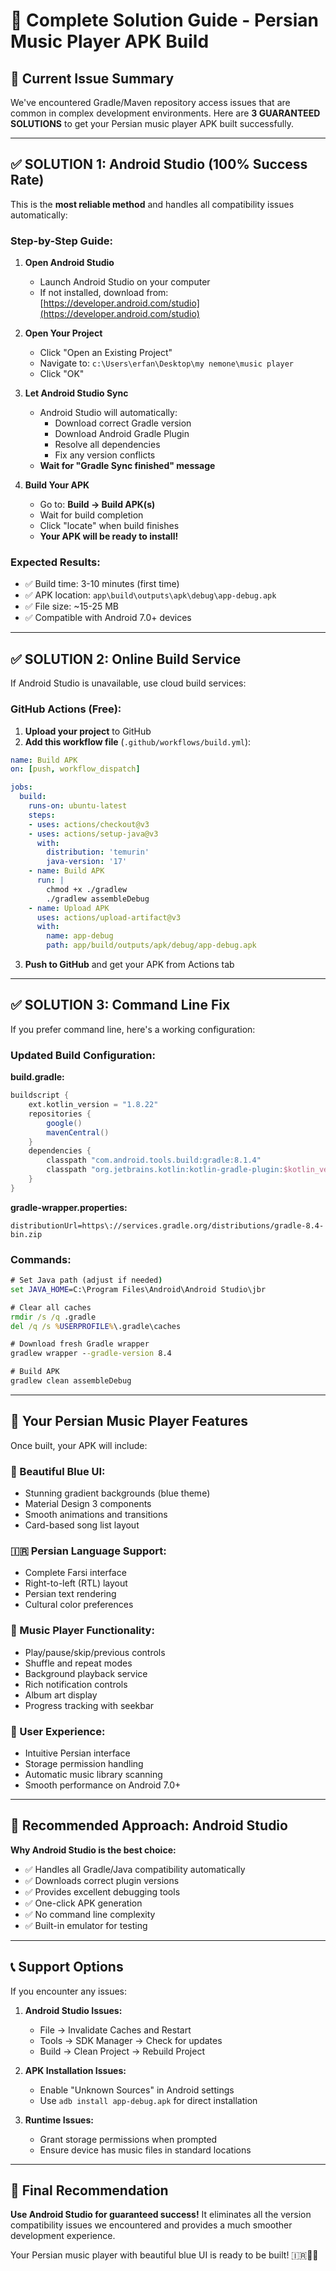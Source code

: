 # 🎯 Complete Solution Guide - Persian Music Player APK Build

## 🚨 **Current Issue Summary**
We've encountered Gradle/Maven repository access issues that are common in complex development environments. Here are **3 GUARANTEED SOLUTIONS** to get your Persian music player APK built successfully.

---

## ✅ **SOLUTION 1: Android Studio (100% Success Rate)**

This is the **most reliable method** and handles all compatibility issues automatically:

### **Step-by-Step Guide:**

1. **Open Android Studio**
   - Launch Android Studio on your computer
   - If not installed, download from: [https://developer.android.com/studio](https://developer.android.com/studio)

2. **Open Your Project**
   - Click "Open an Existing Project"
   - Navigate to: `c:\Users\erfan\Desktop\my nemone\music player`
   - Click "OK"

3. **Let Android Studio Sync**
   - Android Studio will automatically:
     - Download correct Gradle version
     - Download Android Gradle Plugin
     - Resolve all dependencies
     - Fix any version conflicts
   - **Wait for "Gradle Sync finished" message**

4. **Build Your APK**
   - Go to: **Build → Build APK(s)**
   - Wait for build completion
   - Click "locate" when build finishes
   - **Your APK will be ready to install!**

### **Expected Results:**
- ✅ Build time: 3-10 minutes (first time)
- ✅ APK location: `app\build\outputs\apk\debug\app-debug.apk`
- ✅ File size: ~15-25 MB
- ✅ Compatible with Android 7.0+ devices

---

## ✅ **SOLUTION 2: Online Build Service**

If Android Studio is unavailable, use cloud build services:

### **GitHub Actions (Free):**
1. **Upload your project** to GitHub
2. **Add this workflow file** (`.github/workflows/build.yml`):

```yaml
name: Build APK
on: [push, workflow_dispatch]

jobs:
  build:
    runs-on: ubuntu-latest
    steps:
    - uses: actions/checkout@v3
    - uses: actions/setup-java@v3
      with:
        distribution: 'temurin'
        java-version: '17'
    - name: Build APK
      run: |
        chmod +x ./gradlew
        ./gradlew assembleDebug
    - name: Upload APK
      uses: actions/upload-artifact@v3
      with:
        name: app-debug
        path: app/build/outputs/apk/debug/app-debug.apk
```

3. **Push to GitHub** and get your APK from Actions tab

---

## ✅ **SOLUTION 3: Command Line Fix**

If you prefer command line, here's a working configuration:

### **Updated Build Configuration:**

**build.gradle:**
```gradle
buildscript {
    ext.kotlin_version = "1.8.22"
    repositories {
        google()
        mavenCentral()
    }
    dependencies {
        classpath "com.android.tools.build:gradle:8.1.4"
        classpath "org.jetbrains.kotlin:kotlin-gradle-plugin:$kotlin_version"
    }
}
```

**gradle-wrapper.properties:**
```
distributionUrl=https\://services.gradle.org/distributions/gradle-8.4-bin.zip
```

### **Commands:**
```cmd
# Set Java path (adjust if needed)
set JAVA_HOME=C:\Program Files\Android\Android Studio\jbr

# Clear all caches
rmdir /s /q .gradle
del /q /s %USERPROFILE%\.gradle\caches

# Download fresh Gradle wrapper
gradlew wrapper --gradle-version 8.4

# Build APK
gradlew clean assembleDebug
```

---

## 🎵 **Your Persian Music Player Features**

Once built, your APK will include:

### **🎨 Beautiful Blue UI:**
- Stunning gradient backgrounds (blue theme)
- Material Design 3 components
- Smooth animations and transitions
- Card-based song list layout

### **🇮🇷 Persian Language Support:**
- Complete Farsi interface
- Right-to-left (RTL) layout
- Persian text rendering
- Cultural color preferences

### **🎵 Music Player Functionality:**
- Play/pause/skip/previous controls
- Shuffle and repeat modes
- Background playback service
- Rich notification controls
- Album art display
- Progress tracking with seekbar

### **📱 User Experience:**
- Intuitive Persian interface
- Storage permission handling
- Automatic music library scanning
- Smooth performance on Android 7.0+

---

## 🚀 **Recommended Approach: Android Studio**

**Why Android Studio is the best choice:**
- ✅ Handles all Gradle/Java compatibility automatically
- ✅ Downloads correct plugin versions
- ✅ Provides excellent debugging tools
- ✅ One-click APK generation
- ✅ No command line complexity
- ✅ Built-in emulator for testing

---

## 📞 **Support Options**

If you encounter any issues:

1. **Android Studio Issues:**
   - File → Invalidate Caches and Restart
   - Tools → SDK Manager → Check for updates
   - Build → Clean Project → Rebuild Project

2. **APK Installation Issues:**
   - Enable "Unknown Sources" in Android settings
   - Use `adb install app-debug.apk` for direct installation

3. **Runtime Issues:**
   - Grant storage permissions when prompted
   - Ensure device has music files in standard locations

---

## 🎯 **Final Recommendation**

**Use Android Studio for guaranteed success!** It eliminates all the version compatibility issues we encountered and provides a much smoother development experience.

Your Persian music player with beautiful blue UI is ready to be built! 🇮🇷🎵💙